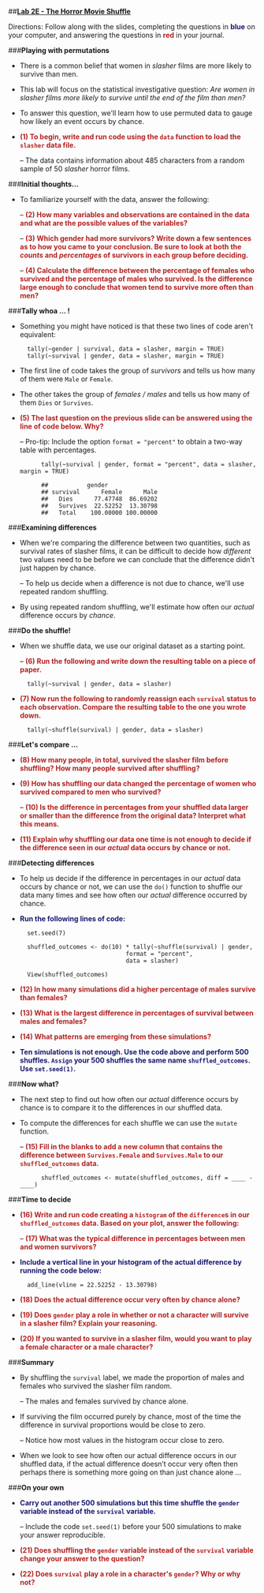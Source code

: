 ##**<u>Lab 2E - The Horror Movie Shuffle</u>**

Directions: Follow along with the slides, completing the questions in <span style="color:midnightblue;">**blue**</span> on your computer, and answering the questions in <span style="color:firebrick;">**red**</span> in your journal.

###**Playing with permutations**
* There is a common belief that women in *slasher* films are more likely to survive than men.

* This lab will focus on the statistical investigative question: *Are women in slasher films more likely to
survive until the end of the film than men?*

* To answer this question, we'll learn how to use permuted data to gauge how likely an event
occurs by chance.

* <span style="color:firebrick;">**(1) To begin, write and run code using the ```data``` function to load the ```slasher``` data file.**</span>

    – The data contains information about 485 characters from a random sample of 50
    *slasher* horror films.

###**Initial thoughts...**
* To familiarize yourself with the data, answer the following:

    – <span style="color:firebrick;">**(2) How many variables and observations are contained in the data and what are
    the possible values of the variables?**</span>

    – <span style="color:firebrick;">**(3) Which gender had more survivors? Write down a few sentences as to how
    you came to your conclusion. Be sure to look at both the *counts* and
    *percentages* of survivors in each group before deciding.**</span>

    – <span style="color:firebrick;">**(4) Calculate the difference between the percentage of females who survived and
    the percentage of males who survived. Is the difference large enough to
    conclude that women tend to survive more often than men?**</span>

###**Tally whoa ... !**

* Something you might have noticed is that these two lines of code aren't equivalent:

        tally(~gender | survival, data = slasher, margin = TRUE)
        tally(~survival | gender, data = slasher, margin = TRUE)

* The first line of code takes the group of *survivors* and tells us how many of them were ```Male``` or ```Female```.

* The other takes the group of *females / males* and tells us how many of them ```Dies``` or ```Survives```.

* <span style="color:firebrick;">**(5) The last question on the previous slide can be answered using the line of code below. Why?**</span>

    – Pro-tip: Include the option ```format = "percent"``` to obtain a two-way table with percentages.
    
     
            tally(~survival | gender, format = "percent", data = slasher, margin = TRUE)

            ##           gender
            ## survival      Female      Male
            ##   Dies      77.47748  86.69202
            ##   Survives  22.52252  13.30798
            ##   Total    100.00000 100.00000

###**Examining differences**
* When we're comparing the difference between two quantities, such as survival rates of
slasher films, it can be difficult to decide how *different* two values need to be before we can
conclude that the difference didn't just happen by chance.

    – To help us decide when a difference is not due to chance, we'll use repeated
    random shuffling.

* By using repeated random shuffling, we'll estimate how often our *actual* difference occurs by
*chance*.

###**Do the shuffle!**
* When we shuffle data, we use our original dataset as a starting point.

    – <span style="color:firebrick;">**(6) Run the following and write down the resulting table on a piece of paper.**</span>

        tally(~survival | gender, data = slasher)

* <span style="color:firebrick;">**(7) Now run the following to randomly reassign each ```survival``` status to each observation.
Compare the resulting table to the one you wrote down.**</span>

        tally(~shuffle(survival) | gender, data = slasher)

###**Let's compare ...**
* <span style="color:firebrick;">**(8) How many people, in total, survived the slasher film before shuffling? How many
people survived after shuffling?**</span>

* <span style="color:firebrick;">**(9) How has shuffling our data changed the percentage of women who survived
compared to men who survived?**</span>

    – <span style="color:firebrick;">**(10) Is the difference in percentages from your shuffled data larger or smaller than
    the difference from the original data? Interpret what this means.**</span>

* <span style="color:firebrick;">**(11) Explain why shuffling our data one time is not enough to decide if the difference seen
in our *actual* data occurs by chance or not.**</span>

###**Detecting differences**
* To help us decide if the difference in percentages in our *actual* data occurs by chance or not,
we can use the ```do()``` function to shuffle our data many times and see how often our *actual*
difference occurred by chance.

* <span style="color:midnightblue;">**Run the following lines of code:**</span>

        set.seed(7)

        shuffled_outcomes <- do(10) * tally(~shuffle(survival) | gender, 
                                    format = "percent", 
                                    data = slasher)

        View(shuffled_outcomes)

* <span style="color:firebrick;">**(12) In how many simulations did a higher percentage of males survive than females?**</span>

* <span style="color:firebrick;">**(13) What is the largest difference in percentages of survival between males and females?**</span>

* <span style="color:firebrick;">**(14) What patterns are emerging from these simulations?**</span>

* <span style="color:midnightblue;">**Ten simulations is not enough. Use the code above and perform 500 shuffles. ```Assign``` your 500 shuffles the same name ```shuffled_outcomes```. Use ```set.seed(1)```.**</span>

###**Now what?**

* The next step to find out how often our *actual* difference occurs by chance is to compare it
to the differences in our shuffled data.

* To compute the differences for each shuffle we can use the ```mutate``` function.

    – <span style="color:firebrick;">**(15) Fill in the blanks to add a new column that contains the difference between ```Survives.Female``` and
    ```Survives.Male``` to our ```shuffled_outcomes``` data.**</span>

            shuffled_outcomes <- mutate(shuffled_outcomes, diff = ____ - ____)

###**Time to decide**
* <span style="color:firebrick;">**(16) Write and run code creating a ```histogram``` of the ```difference```s in our ```shuffled_outcomes``` data. Based on your plot, answer the following:**</span>

    – <span style="color:firebrick;">**(17) What was the typical difference in percentages between men and women survivors?**</span>

* <span style="color:midnightblue;">**Include a vertical line in your histogram of the actual difference by running the code below:**</span>    

        add_line(vline = 22.52252 - 13.30798)

* <span style="color:firebrick;">**(18) Does the actual difference occur very often by chance alone?**</span>        

* <span style="color:firebrick;">**(19) Does ```gender``` play a role in whether or not a character will survive in a slasher film?
Explain your reasoning.**</span>

* <span style="color:firebrick;">**(20) If you wanted to survive in a slasher film, would you want to play a female character or
a male character?**</span>

###**Summary**
* By shuffling the ```survival``` label, we made the proportion of males and females
who survived the slasher film random.

    – The males and females survived by chance alone.

* If surviving the film occurred purely by chance, most of the time the difference in
survival proportions would be close to zero.

    – Notice how most values in the histogram occur close to zero.

* When we look to see how often our actual difference occurs in our shuffled data, if the actual difference doesn’t occur very often then perhaps there is something more going on than just chance alone ...

###**On your own**
* <span style="color:midnightblue;">**Carry out another 500 simulations but this time shuffle the ```gender``` variable instead of the
```survival``` variable.**</span>

    – Include the code ```set.seed(1)``` before your 500 simulations to make your answer
    reproducible.

* <span style="color:firebrick;">**(21) Does shuffling the ```gender``` variable instead of the ```survival``` variable change your
answer to the question?**</span>

* <span style="color:firebrick;">**(22) Does ```survival``` play a role in a character's ```gender```? Why or why not?**</span>
